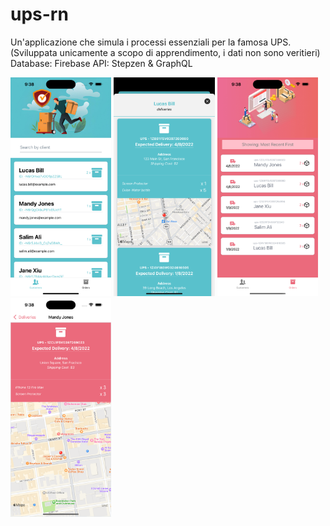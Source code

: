 # ups-rn

Un'applicazione che simula i processi essenziali per la famosa UPS. (Sviluppata unicamente a scopo di apprendimento, i dati non sono veritieri)
Database: Firebase
API: Stepzen & GraphQL

<img src="https://github.com/Giulio987/ups-rn/blob/master/assets/screenshots/simulator_screenshot_A047AF83-09F9-49B0-B48A-26F862696A99.png" alt="IMG_1" style="height: 350px !important;width: auto !important;" ></a>
<img src="https://github.com/Giulio987/ups-rn/blob/master/assets/screenshots/simulator_screenshot_AFC6140D-2A79-4AB4-ADBC-995B50CFD20F.png" alt="IMG_2" style="height: 350px !important;width: auto !important;" ></a>
<img src="https://github.com/Giulio987/ups-rn/blob/master/assets/screenshots/simulator_screenshot_701745C6-78E9-494A-AA8B-8F08F008C338.png" alt="IMG_3" style="height: 350px !important;width: auto !important;" ></a>
<img src="https://github.com/Giulio987/ups-rn/blob/master/assets/screenshots/simulator_screenshot_2079CA6C-B498-4D77-8D1D-5D71E9D7AB6E.png" alt="IMG_4" style="height: 350px !important;width: auto !important;" ></a>
